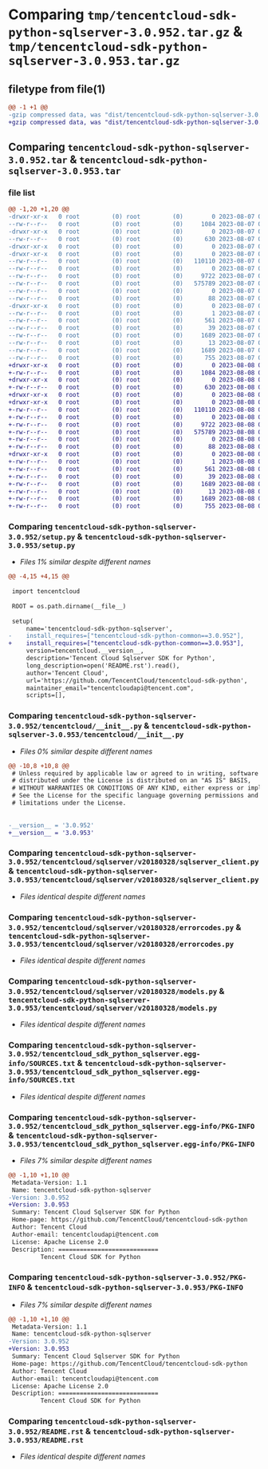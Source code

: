# Comparing `tmp/tencentcloud-sdk-python-sqlserver-3.0.952.tar.gz` & `tmp/tencentcloud-sdk-python-sqlserver-3.0.953.tar.gz`

## filetype from file(1)

```diff
@@ -1 +1 @@
-gzip compressed data, was "dist/tencentcloud-sdk-python-sqlserver-3.0.952.tar", last modified: Mon Aug  7 09:01:19 2023, max compression
+gzip compressed data, was "dist/tencentcloud-sdk-python-sqlserver-3.0.953.tar", last modified: Tue Aug  8 00:31:33 2023, max compression
```

## Comparing `tencentcloud-sdk-python-sqlserver-3.0.952.tar` & `tencentcloud-sdk-python-sqlserver-3.0.953.tar`

### file list

```diff
@@ -1,20 +1,20 @@
-drwxr-xr-x   0 root         (0) root         (0)        0 2023-08-07 09:01:19.000000 tencentcloud-sdk-python-sqlserver-3.0.952/
--rw-r--r--   0 root         (0) root         (0)     1084 2023-08-07 09:01:19.000000 tencentcloud-sdk-python-sqlserver-3.0.952/setup.py
-drwxr-xr-x   0 root         (0) root         (0)        0 2023-08-07 09:01:19.000000 tencentcloud-sdk-python-sqlserver-3.0.952/tencentcloud/
--rw-r--r--   0 root         (0) root         (0)      630 2023-08-07 09:01:19.000000 tencentcloud-sdk-python-sqlserver-3.0.952/tencentcloud/__init__.py
-drwxr-xr-x   0 root         (0) root         (0)        0 2023-08-07 09:01:19.000000 tencentcloud-sdk-python-sqlserver-3.0.952/tencentcloud/sqlserver/
-drwxr-xr-x   0 root         (0) root         (0)        0 2023-08-07 09:01:19.000000 tencentcloud-sdk-python-sqlserver-3.0.952/tencentcloud/sqlserver/v20180328/
--rw-r--r--   0 root         (0) root         (0)   110110 2023-08-07 09:01:19.000000 tencentcloud-sdk-python-sqlserver-3.0.952/tencentcloud/sqlserver/v20180328/sqlserver_client.py
--rw-r--r--   0 root         (0) root         (0)        0 2023-08-07 09:01:19.000000 tencentcloud-sdk-python-sqlserver-3.0.952/tencentcloud/sqlserver/v20180328/__init__.py
--rw-r--r--   0 root         (0) root         (0)     9722 2023-08-07 09:01:19.000000 tencentcloud-sdk-python-sqlserver-3.0.952/tencentcloud/sqlserver/v20180328/errorcodes.py
--rw-r--r--   0 root         (0) root         (0)   575789 2023-08-07 09:01:19.000000 tencentcloud-sdk-python-sqlserver-3.0.952/tencentcloud/sqlserver/v20180328/models.py
--rw-r--r--   0 root         (0) root         (0)        0 2023-08-07 09:01:19.000000 tencentcloud-sdk-python-sqlserver-3.0.952/tencentcloud/sqlserver/__init__.py
--rw-r--r--   0 root         (0) root         (0)       88 2023-08-07 09:01:19.000000 tencentcloud-sdk-python-sqlserver-3.0.952/setup.cfg
-drwxr-xr-x   0 root         (0) root         (0)        0 2023-08-07 09:01:19.000000 tencentcloud-sdk-python-sqlserver-3.0.952/tencentcloud_sdk_python_sqlserver.egg-info/
--rw-r--r--   0 root         (0) root         (0)        1 2023-08-07 09:01:19.000000 tencentcloud-sdk-python-sqlserver-3.0.952/tencentcloud_sdk_python_sqlserver.egg-info/dependency_links.txt
--rw-r--r--   0 root         (0) root         (0)      561 2023-08-07 09:01:19.000000 tencentcloud-sdk-python-sqlserver-3.0.952/tencentcloud_sdk_python_sqlserver.egg-info/SOURCES.txt
--rw-r--r--   0 root         (0) root         (0)       39 2023-08-07 09:01:19.000000 tencentcloud-sdk-python-sqlserver-3.0.952/tencentcloud_sdk_python_sqlserver.egg-info/requires.txt
--rw-r--r--   0 root         (0) root         (0)     1689 2023-08-07 09:01:19.000000 tencentcloud-sdk-python-sqlserver-3.0.952/tencentcloud_sdk_python_sqlserver.egg-info/PKG-INFO
--rw-r--r--   0 root         (0) root         (0)       13 2023-08-07 09:01:19.000000 tencentcloud-sdk-python-sqlserver-3.0.952/tencentcloud_sdk_python_sqlserver.egg-info/top_level.txt
--rw-r--r--   0 root         (0) root         (0)     1689 2023-08-07 09:01:19.000000 tencentcloud-sdk-python-sqlserver-3.0.952/PKG-INFO
--rw-r--r--   0 root         (0) root         (0)      755 2023-08-07 09:01:19.000000 tencentcloud-sdk-python-sqlserver-3.0.952/README.rst
+drwxr-xr-x   0 root         (0) root         (0)        0 2023-08-08 00:31:33.000000 tencentcloud-sdk-python-sqlserver-3.0.953/
+-rw-r--r--   0 root         (0) root         (0)     1084 2023-08-08 00:31:33.000000 tencentcloud-sdk-python-sqlserver-3.0.953/setup.py
+drwxr-xr-x   0 root         (0) root         (0)        0 2023-08-08 00:31:33.000000 tencentcloud-sdk-python-sqlserver-3.0.953/tencentcloud/
+-rw-r--r--   0 root         (0) root         (0)      630 2023-08-08 00:31:33.000000 tencentcloud-sdk-python-sqlserver-3.0.953/tencentcloud/__init__.py
+drwxr-xr-x   0 root         (0) root         (0)        0 2023-08-08 00:31:33.000000 tencentcloud-sdk-python-sqlserver-3.0.953/tencentcloud/sqlserver/
+drwxr-xr-x   0 root         (0) root         (0)        0 2023-08-08 00:31:33.000000 tencentcloud-sdk-python-sqlserver-3.0.953/tencentcloud/sqlserver/v20180328/
+-rw-r--r--   0 root         (0) root         (0)   110110 2023-08-08 00:31:33.000000 tencentcloud-sdk-python-sqlserver-3.0.953/tencentcloud/sqlserver/v20180328/sqlserver_client.py
+-rw-r--r--   0 root         (0) root         (0)        0 2023-08-08 00:31:33.000000 tencentcloud-sdk-python-sqlserver-3.0.953/tencentcloud/sqlserver/v20180328/__init__.py
+-rw-r--r--   0 root         (0) root         (0)     9722 2023-08-08 00:31:33.000000 tencentcloud-sdk-python-sqlserver-3.0.953/tencentcloud/sqlserver/v20180328/errorcodes.py
+-rw-r--r--   0 root         (0) root         (0)   575789 2023-08-08 00:31:33.000000 tencentcloud-sdk-python-sqlserver-3.0.953/tencentcloud/sqlserver/v20180328/models.py
+-rw-r--r--   0 root         (0) root         (0)        0 2023-08-08 00:31:33.000000 tencentcloud-sdk-python-sqlserver-3.0.953/tencentcloud/sqlserver/__init__.py
+-rw-r--r--   0 root         (0) root         (0)       88 2023-08-08 00:31:33.000000 tencentcloud-sdk-python-sqlserver-3.0.953/setup.cfg
+drwxr-xr-x   0 root         (0) root         (0)        0 2023-08-08 00:31:33.000000 tencentcloud-sdk-python-sqlserver-3.0.953/tencentcloud_sdk_python_sqlserver.egg-info/
+-rw-r--r--   0 root         (0) root         (0)        1 2023-08-08 00:31:33.000000 tencentcloud-sdk-python-sqlserver-3.0.953/tencentcloud_sdk_python_sqlserver.egg-info/dependency_links.txt
+-rw-r--r--   0 root         (0) root         (0)      561 2023-08-08 00:31:33.000000 tencentcloud-sdk-python-sqlserver-3.0.953/tencentcloud_sdk_python_sqlserver.egg-info/SOURCES.txt
+-rw-r--r--   0 root         (0) root         (0)       39 2023-08-08 00:31:33.000000 tencentcloud-sdk-python-sqlserver-3.0.953/tencentcloud_sdk_python_sqlserver.egg-info/requires.txt
+-rw-r--r--   0 root         (0) root         (0)     1689 2023-08-08 00:31:33.000000 tencentcloud-sdk-python-sqlserver-3.0.953/tencentcloud_sdk_python_sqlserver.egg-info/PKG-INFO
+-rw-r--r--   0 root         (0) root         (0)       13 2023-08-08 00:31:33.000000 tencentcloud-sdk-python-sqlserver-3.0.953/tencentcloud_sdk_python_sqlserver.egg-info/top_level.txt
+-rw-r--r--   0 root         (0) root         (0)     1689 2023-08-08 00:31:33.000000 tencentcloud-sdk-python-sqlserver-3.0.953/PKG-INFO
+-rw-r--r--   0 root         (0) root         (0)      755 2023-08-08 00:31:33.000000 tencentcloud-sdk-python-sqlserver-3.0.953/README.rst
```

### Comparing `tencentcloud-sdk-python-sqlserver-3.0.952/setup.py` & `tencentcloud-sdk-python-sqlserver-3.0.953/setup.py`

 * *Files 1% similar despite different names*

```diff
@@ -4,15 +4,15 @@
 
 import tencentcloud
 
 ROOT = os.path.dirname(__file__)
 
 setup(
     name='tencentcloud-sdk-python-sqlserver',
-    install_requires=["tencentcloud-sdk-python-common==3.0.952"],
+    install_requires=["tencentcloud-sdk-python-common==3.0.953"],
     version=tencentcloud.__version__,
     description='Tencent Cloud Sqlserver SDK for Python',
     long_description=open('README.rst').read(),
     author='Tencent Cloud',
     url='https://github.com/TencentCloud/tencentcloud-sdk-python',
     maintainer_email="tencentcloudapi@tencent.com",
     scripts=[],
```

### Comparing `tencentcloud-sdk-python-sqlserver-3.0.952/tencentcloud/__init__.py` & `tencentcloud-sdk-python-sqlserver-3.0.953/tencentcloud/__init__.py`

 * *Files 0% similar despite different names*

```diff
@@ -10,8 +10,8 @@
 # Unless required by applicable law or agreed to in writing, software
 # distributed under the License is distributed on an "AS IS" BASIS,
 # WITHOUT WARRANTIES OR CONDITIONS OF ANY KIND, either express or implied.
 # See the License for the specific language governing permissions and
 # limitations under the License.
 
 
-__version__ = '3.0.952'
+__version__ = '3.0.953'
```

### Comparing `tencentcloud-sdk-python-sqlserver-3.0.952/tencentcloud/sqlserver/v20180328/sqlserver_client.py` & `tencentcloud-sdk-python-sqlserver-3.0.953/tencentcloud/sqlserver/v20180328/sqlserver_client.py`

 * *Files identical despite different names*

### Comparing `tencentcloud-sdk-python-sqlserver-3.0.952/tencentcloud/sqlserver/v20180328/errorcodes.py` & `tencentcloud-sdk-python-sqlserver-3.0.953/tencentcloud/sqlserver/v20180328/errorcodes.py`

 * *Files identical despite different names*

### Comparing `tencentcloud-sdk-python-sqlserver-3.0.952/tencentcloud/sqlserver/v20180328/models.py` & `tencentcloud-sdk-python-sqlserver-3.0.953/tencentcloud/sqlserver/v20180328/models.py`

 * *Files identical despite different names*

### Comparing `tencentcloud-sdk-python-sqlserver-3.0.952/tencentcloud_sdk_python_sqlserver.egg-info/SOURCES.txt` & `tencentcloud-sdk-python-sqlserver-3.0.953/tencentcloud_sdk_python_sqlserver.egg-info/SOURCES.txt`

 * *Files identical despite different names*

### Comparing `tencentcloud-sdk-python-sqlserver-3.0.952/tencentcloud_sdk_python_sqlserver.egg-info/PKG-INFO` & `tencentcloud-sdk-python-sqlserver-3.0.953/tencentcloud_sdk_python_sqlserver.egg-info/PKG-INFO`

 * *Files 7% similar despite different names*

```diff
@@ -1,10 +1,10 @@
 Metadata-Version: 1.1
 Name: tencentcloud-sdk-python-sqlserver
-Version: 3.0.952
+Version: 3.0.953
 Summary: Tencent Cloud Sqlserver SDK for Python
 Home-page: https://github.com/TencentCloud/tencentcloud-sdk-python
 Author: Tencent Cloud
 Author-email: tencentcloudapi@tencent.com
 License: Apache License 2.0
 Description: ============================
         Tencent Cloud SDK for Python
```

### Comparing `tencentcloud-sdk-python-sqlserver-3.0.952/PKG-INFO` & `tencentcloud-sdk-python-sqlserver-3.0.953/PKG-INFO`

 * *Files 7% similar despite different names*

```diff
@@ -1,10 +1,10 @@
 Metadata-Version: 1.1
 Name: tencentcloud-sdk-python-sqlserver
-Version: 3.0.952
+Version: 3.0.953
 Summary: Tencent Cloud Sqlserver SDK for Python
 Home-page: https://github.com/TencentCloud/tencentcloud-sdk-python
 Author: Tencent Cloud
 Author-email: tencentcloudapi@tencent.com
 License: Apache License 2.0
 Description: ============================
         Tencent Cloud SDK for Python
```

### Comparing `tencentcloud-sdk-python-sqlserver-3.0.952/README.rst` & `tencentcloud-sdk-python-sqlserver-3.0.953/README.rst`

 * *Files identical despite different names*

